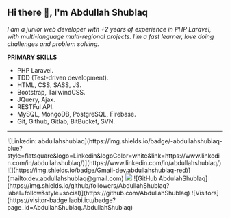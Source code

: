 <h2> Hi there 👋, I'm Abdullah Shublaq</h2>
<p><em>
  I am a junior web developer with +2 years of experience in PHP Laravel, with multi-language multi-regional projects.
  I'm a fast learner, love doing challenges and problem solving.
</em></p>

<b>PRIMARY SKILLS</b>
<ul>
  <li>PHP Laravel.</li> 
  <li>TDD (Test-driven development).</li>  
  <li>HTML, CSS, SASS, JS.</li>  
  <li>Bootstrap, TailwindCSS.</li>  
  <li>JQuery, Ajax.</li>  
  <li>RESTFul API.</li>  
  <li>MySQL, MongoDB, PostgreSQL, Firebase.</li>  
  <li>Git, Github, Gitlab, BitBucket, SVN.</li>  
</ul>

<hr>
![Linkedin: abdullahshublaq](https://img.shields.io/badge/-abdullahshublaq-blue?style=flatsquare&logo=Linkedin&logoColor=white&link=https://www.linkedin.com/in/abdullahshublaq/)](https://www.linkedin.com/in/abdullahshublaq/)
![](https://img.shields.io/badge/Gmail-dev.abdullahshublaq-red)](mailto:dev.abdullahshublaq@gmail.com)
<a href="https://stackoverflow.com/users/13170519/abdullah-shublaq"><img src="https://img.shields.io/badge/StackOverflow-F27F33?logo=stackoverflow"/></a>
![GitHub AbdulahShublaq](https://img.shields.io/github/followers/AbdullahShublaq?label=follow&style=social)](https://github.com/AbdullahShublaq)
![Visitors](https://visitor-badge.laobi.icu/badge?page_id=AbdullahShublaq.AbdullahShublaq)


<!--
### <img src="https://media.giphy.com/media/VgCDAzcKvsR6OM0uWg/giphy.gif" width="50"> A little more about me...  

```javascript
const AbdullahShublaq = {
  programmingLanguages: ["Java", "PHP", "Python],
  technologies: {
    FrontEnd: ["HTML", "CSS", "JS", "Bootstrap", "JQuery", "TailwindCSS"],
    BackEnd: ["PHP", "Laravel", "Vuejs"],
    Database: ["MySQL", "Oracle", "MongoDB"],
    VCS: ["Git"],
    API: ["REST"]
  },
  myNextGoal: ["Vuejs", "Flutter"]
}
```
-->

<!--
[![AbdullahShublaq's GitHub Stats](https://github-readme-stats.vercel.app/api?username=AbdullahShublaq&show_icons=true)](https://github.com/AbdullahShublaq)
-->


<!--
**AbdullahShublaq/AbdullahShublaq** is a ✨ _special_ ✨ repository because its `README.md` (this file) appears on your GitHub profile.

Here are some ideas to get you started:

- 🔭 I’m currently working on ...
- 🌱 I’m currently learning ...
- 👯 I’m looking to collaborate on ...
- 🤔 I’m looking for help with ...
- 💬 Ask me about ...
- 📫 How to reach me: ...
- 😄 Pronouns: ...
- ⚡ Fun fact: ...
-->
